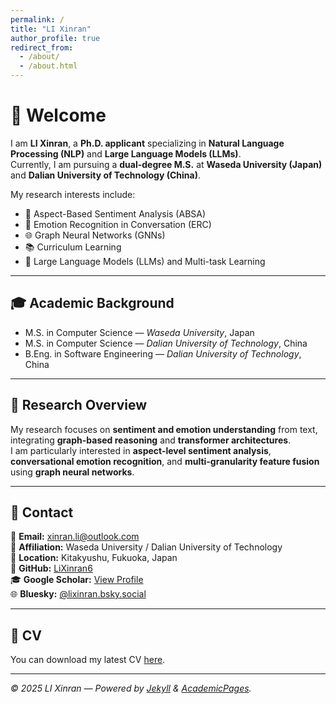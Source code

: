 ```yaml
---
permalink: /
title: "LI Xinran"
author_profile: true
redirect_from: 
  - /about/
  - /about.html
---
```


# 👋 Welcome

I am **LI Xinran**, a **Ph.D. applicant** specializing in **Natural Language Processing (NLP)** and **Large Language Models (LLMs)**.  
Currently, I am pursuing a **dual-degree M.S.** at **Waseda University (Japan)** and **Dalian University of Technology (China)**.

My research interests include:
- 🧠 Aspect-Based Sentiment Analysis (ABSA)
- 💬 Emotion Recognition in Conversation (ERC)
- 🌐 Graph Neural Networks (GNNs)
- 📚 Curriculum Learning
- 🤖 Large Language Models (LLMs) and Multi-task Learning

---

## 🎓 Academic Background
- M.S. in Computer Science — *Waseda University*, Japan  
- M.S. in Computer Science — *Dalian University of Technology*, China  
- B.Eng. in Software Engineering — *Dalian University of Technology*, China  

---

## 🧩 Research Overview
My research focuses on **sentiment and emotion understanding** from text, integrating **graph-based reasoning** and **transformer architectures**.  
I am particularly interested in **aspect-level sentiment analysis**, **conversational emotion recognition**, and **multi-granularity feature fusion** using **graph neural networks**.

---

## 📍 Contact
📧 **Email:** xinran.li@outlook.com  
🏫 **Affiliation:** Waseda University / Dalian University of Technology  
📍 **Location:** Kitakyushu, Fukuoka, Japan  
🔗 **GitHub:** [LiXinran6](https://github.com/LiXinran6)  
🎓 **Google Scholar:** [View Profile](https://scholar.google.com/)  
🌐 **Bluesky:** [@lixinran.bsky.social](https://bsky.app/profile/lixinran.bsky.social)

---

## 🧾 CV
You can download my latest CV [here](https://lixinran6.github.io/files/CV_LiXinran.pdf).

---

*© 2025 LI Xinran — Powered by [Jekyll](https://jekyllrb.com/) & [AcademicPages](https://academicpages.github.io/).*
